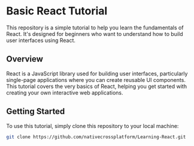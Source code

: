 # Basic React Tutorial

This repository is a simple tutorial to help you learn the fundamentals of React. It's designed for beginners who want to understand how to build user interfaces using React.

## Overview

React is a JavaScript library used for building user interfaces, particularly single-page applications where you can create reusable UI components. This tutorial covers the very basics of React, helping you get started with creating your own interactive web applications.

## Getting Started

To use this tutorial, simply clone this repository to your local machine:

```bash
git clone https://github.com/nativecrossplatform/Learning-React.git
